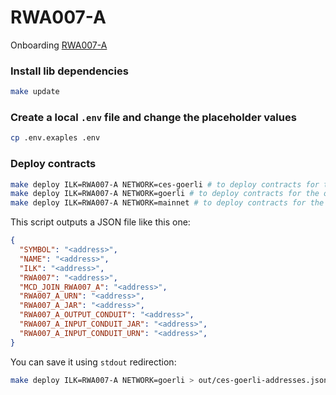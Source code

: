 # RWA007-A

Onboarding [RWA007-A](TODO)

### Install lib dependencies

```bash
make update
```

### Create a local `.env` file and change the placeholder values

```bash
cp .env.exaples .env
```

### Deploy contracts

```bash
make deploy ILK=RWA007-A NETWORK=ces-goerli # to deploy contracts for the CES Fork of Goerli MCD
make deploy ILK=RWA007-A NETWORK=goerli # to deploy contracts for the official Goerli MCD
make deploy ILK=RWA007-A NETWORK=mainnet # to deploy contracts for the official Mainnet MCD
```

This script outputs a JSON file like this one:

```json
{
  "SYMBOL": "<address>",
  "NAME": "<address>",
  "ILK": "<address>",
  "RWA007": "<address>",
  "MCD_JOIN_RWA007_A": "<address>",
  "RWA007_A_URN": "<address>",
  "RWA007_A_JAR": "<address>",
  "RWA007_A_OUTPUT_CONDUIT": "<address>",
  "RWA007_A_INPUT_CONDUIT_JAR": "<address>",
  "RWA007_A_INPUT_CONDUIT_URN": "<address>",
}
```

You can save it using `stdout` redirection:

```bash
make deploy ILK=RWA007-A NETWORK=goerli > out/ces-goerli-addresses.json
```
